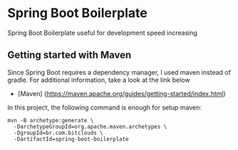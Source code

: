# Spring Boot Boilerplate

Spring Boot Boilerplate useful for development speed increasing

## Getting started with Maven

Since Spring Boot requires a dependency manager, I used maven instead of gradle.
For additional information, take a look at the link below
* [Maven] (https://maven.apache.org/guides/getting-started/index.html)

In this project, the following command is enough for setup maven:

```
mvn -B archetype:generate \
  -DarchetypeGroupId=org.apache.maven.archetypes \
  -DgroupId=br.com.bitclouds \
  -DartifactId=spring-boot-boilerplate
```
